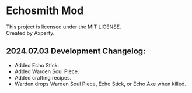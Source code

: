 # Echosmith Mod

This project is licensed under the MIT LICENSE.
<br/>
Created by Axperty.

## 2024.07.03 Development Changelog:
- Added Echo Stick.
- Added Warden Soul Piece.
- Added crafting recipes.
- Warden drops Warden Soul Piece, Echo Stick, or Echo Axe when killed.
